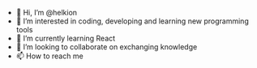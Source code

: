 - 👋 Hi, I’m @helkion
- 👀 I’m interested in coding, developing and learning new programming tools
- 🌱 I’m currently learning React
- 💞️ I’m looking to collaborate on exchanging knowledge
- 📫 How to reach me 

<!---
helkion/helkion is a ✨ special ✨ repository because its `README.md` (this file) appears on your GitHub profile.
You can click the Preview link to take a look at your changes.
--->
